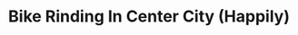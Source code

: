 ---
pid: RS108
title: Bike Rinding In Center City (Happily)
location_transcription: Rittenhouse Square
zipcode: '19146'
outside_phl: 
neighborhood: Graduate Hospital,Naval Square,Southwest Center City
age: '14'
age_range: 13-19
instagram: 
image_file_name: RS_108.jpg
proposal_transcription: "[people biking on the street]"
topic: Sports
topic_summary: '0'
type: Other No Form,Image
keywords_other: biking, bikes
credit: S J Jalcus
image_labels: 
twitter: 
facebook: 
permalink: "/monuments/rs108/"
layout: item-page
---